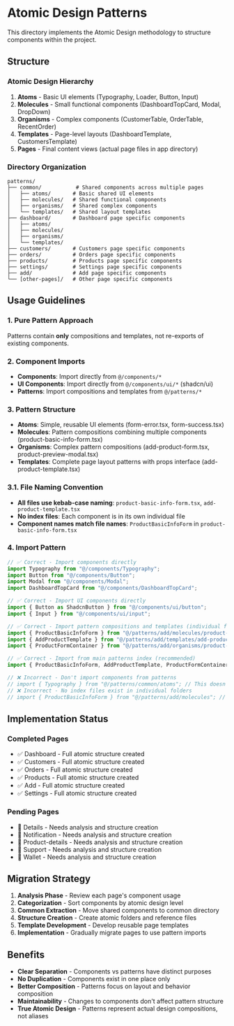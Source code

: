# Atomic Design Patterns

This directory implements the Atomic Design methodology to structure components within the project.

## Structure

### Atomic Design Hierarchy

1. **Atoms** - Basic UI elements (Typography, Loader, Button, Input)
2. **Molecules** - Small functional components (DashboardTopCard, Modal, DropDown)
3. **Organisms** - Complex components (CustomerTable, OrderTable, RecentOrder)
4. **Templates** - Page-level layouts (DashboardTemplate, CustomersTemplate)
5. **Pages** - Final content views (actual page files in app directory)

### Directory Organization

```
patterns/
├── common/           # Shared components across multiple pages
│   ├── atoms/       # Basic shared UI elements
│   ├── molecules/   # Shared functional components
│   ├── organisms/   # Shared complex components
│   └── templates/   # Shared layout templates
├── dashboard/       # Dashboard page specific components
│   ├── atoms/
│   ├── molecules/
│   ├── organisms/
│   └── templates/
├── customers/       # Customers page specific components
├── orders/          # Orders page specific components
├── products/        # Products page specific components
├── settings/        # Settings page specific components
├── add/             # Add page specific components
└── [other-pages]/   # Other page specific components
```

## Usage Guidelines

### 1. Pure Pattern Approach
Patterns contain **only** compositions and templates, not re-exports of existing components.

### 2. Component Imports
- **Components**: Import directly from `@/components/*` 
- **UI Components**: Import directly from `@/components/ui/*` (shadcn/ui)
- **Patterns**: Import compositions and templates from `@/patterns/*`

### 3. Pattern Structure
- **Atoms**: Simple, reusable UI elements (form-error.tsx, form-success.tsx)
- **Molecules**: Pattern compositions combining multiple components (product-basic-info-form.tsx)
- **Organisms**: Complex pattern compositions (add-product-form.tsx, product-preview-modal.tsx)
- **Templates**: Complete page layout patterns with props interface (add-product-template.tsx)

### 3.1. File Naming Convention
- **All files use kebab-case naming**: `product-basic-info-form.tsx`, `add-product-template.tsx`
- **No index files**: Each component is in its own individual file
- **Component names match file names**: `ProductBasicInfoForm` in `product-basic-info-form.tsx`

### 4. Import Pattern
```typescript
// ✅ Correct - Import components directly
import Typography from "@/components/Typography";
import Button from "@/components/Button";
import Modal from "@/components/Modal";
import DashboardTopCard from "@/components/DashboardTopCard";

// ✅ Correct - Import UI components directly
import { Button as ShadcnButton } from "@/components/ui/button";
import { Input } from "@/components/ui/input";

// ✅ Correct - Import pattern compositions and templates (individual files, kebab-case)
import { ProductBasicInfoForm } from "@/patterns/add/molecules/product-basic-info-form";
import { AddProductTemplate } from "@/patterns/add/templates/add-product-template";
import { ProductFormContainer } from "@/patterns/add/organisms/product-form-container";

// ✅ Correct - Import from main patterns index (recommended)
import { ProductBasicInfoForm, AddProductTemplate, ProductFormContainer } from "@/patterns";

// ❌ Incorrect - Don't import components from patterns
// import { Typography } from "@/patterns/common/atoms"; // This doesn't exist
// ❌ Incorrect - No index files exist in individual folders
// import { ProductBasicInfoForm } from "@/patterns/add/molecules"; // No index file
```

## Implementation Status

### Completed Pages
- ✅ Dashboard - Full atomic structure created
- ✅ Customers - Full atomic structure created  
- ✅ Orders - Full atomic structure created
- ✅ Products - Full atomic structure created
- ✅ Add - Full atomic structure created
- ✅ Settings - Full atomic structure created

### Pending Pages
- 🔄 Details - Needs analysis and structure creation
- 🔄 Notification - Needs analysis and structure creation
- 🔄 Product-details - Needs analysis and structure creation
- 🔄 Support - Needs analysis and structure creation
- 🔄 Wallet - Needs analysis and structure creation

## Migration Strategy

1. **Analysis Phase** - Review each page's component usage
2. **Categorization** - Sort components by atomic design level
3. **Common Extraction** - Move shared components to common directory
4. **Structure Creation** - Create atomic folders and reference files
5. **Template Development** - Develop reusable page templates
6. **Implementation** - Gradually migrate pages to use pattern imports

## Benefits

- **Clear Separation** - Components vs patterns have distinct purposes
- **No Duplication** - Components exist in one place only
- **Better Composition** - Patterns focus on layout and behavior composition
- **Maintainability** - Changes to components don't affect pattern structure
- **True Atomic Design** - Patterns represent actual design compositions, not aliases